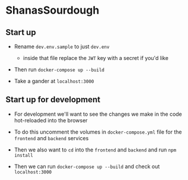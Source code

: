 # ShanasSourdough

## Start up

* Rename `dev.env.sample` to just `dev.env`
  * inside that file replace the `JWT` key with a secret if you'd like

* Then run `docker-compose up --build`

* Take a gander at `localhost:3000`

## Start up for development 

* For development we'll want to see the changes we make in the code hot-reloaded into the browser

* To do this uncomment the volumes in `docker-compose.yml` file for the `frontend` and `backend` services

* Then we also want to `cd` into the `frontend` and `backend` and run `npm install`

* Then we can run `docker-compose up --build` and check out `localhost:3000`
